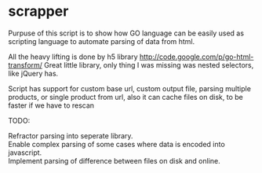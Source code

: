 scrapper
========

Purpuse of this script is to show how GO language can be easily used as scripting language to automate parsing of data from html.

All the heavy lifting is done by h5 library 
http://code.google.com/p/go-html-transform/
Great little library, only thing I was missing was nested selectors, like jQuery has.

Script has support for custom base url, custom output file, parsing multiple products, or single product from url, also it can cache files on disk, to be faster if we have to rescan

TODO:

Refractor parsing into seperate library.  
Enable complex parsing of some cases where data is encoded into javascript.   
Implement parsing of difference between files on disk and online.   
